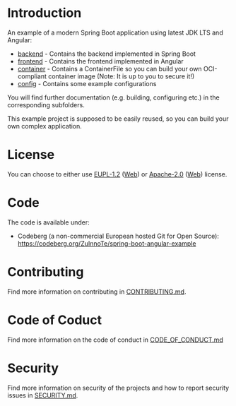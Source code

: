 # Introduction

An example of a modern Spring Boot application using latest JDK LTS and Angular:
* [backend](./backend) - Contains the backend implemented in Spring Boot
* [frontend](./frontend) - Contains the frontend implemented in Angular
* [container](./container) - Contains a ContainerFile so you can build your own OCI-compliant container image (Note: It is up to you to secure it!)
* [config](./config) - Contains some example configurations

You will find further documentation (e.g. building, configuring etc.) in the corresponding subfolders.

This example project is supposed to be easily reused, so you can build your own complex application.

# License
You can choose to either use [EUPL-1.2](./LICENSE-EUPL-1.2) ([Web](https://spdx.org/licenses/EUPL-1.2.html)) or [Apache-2.0](./LICENSE-Apache-2.0) ([Web](https://spdx.org/licenses/Apache-2.0.html)) license.

# Code

The code is available under:

- Codeberg (a non-commercial European hosted Git for Open Source): https://codeberg.org/ZuInnoTe/spring-boot-angular-example

# Contributing
Find more information on contributing in [CONTRIBUTING.md](./CONTRIBUTING.md).

# Code of Coduct
Find more information on the code of conduct in [CODE_OF_CONDUCT.md](./CODE_OF_CONDUCT.md)

# Security
Find more information on security of the projects and how to report security issues in [SECURITY.md](./SECURITY.md).